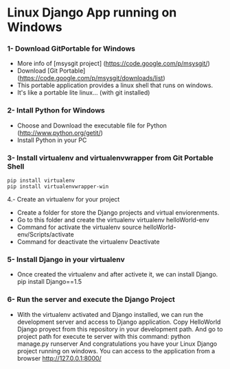 Linux Django App running on Windows 
==============================================
  
### 1- Download GitPortable for Windows
* More info of [msysgit project] (https://code.google.com/p/msysgit/)
* Download [Git Portable] (https://code.google.com/p/msysgit/downloads/list)
* This portable application provides a linux shell that runs on windows.
* It's like a portable lite linux... (with git installed)
			 
### 2- Intall Python for Windows
* Choose and Download the executable file for Python (http://www.python.org/getit/)
* Install Python in your PC
           
             
### 3- Install virtualenv and virtualenvwrapper from Git Portable Shell
    pip install virtualenv
    pip install virtualenvwrapper-win

4.- Create an virtualenv for your project
* Create a folder for store the Django projects and virtual enviorenments.
* Go to this folder and create the virtualenv
    virtualenv helloWorld-env
* Command for activate the virtualenv
    source helloWorld-env/Scripts/activate
* Command for deactivate the virtualenv
    Deactivate

### 5- Install Django in your virtualenv
* Once created the virtualenv and after activete it, we can install Django.
    pip install Django==1.5

### 6- Run the server and execute the Django Project
* With the virtualenv activated and Django installed, we can run the development server and access to Django application.
Copy HelloWorld Django proyect from this repository in your development path.
And go to project path for execute te server with this command:
    python manage.py runserver
And congratulations you have your Linux Django project running on windows.
You can access to the application from a browser
    http://127.0.0.1:8000/
